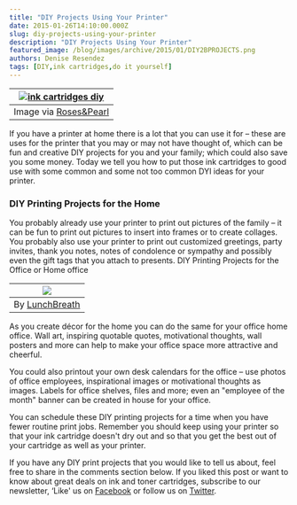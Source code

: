 ```yaml
---
title: "DIY Projects Using Your Printer"
date: 2015-01-26T14:10:00.000Z
slug: diy-projects-using-your-printer
description: "DIY Projects Using Your Printer"
featured_image: /blog/images/archive/2015/01/DIY2BPROJECTS.png
authors: Denise Resendez
tags: [DIY,ink cartridges,do it yourself]
---
```


  
| [![ink cartridges diy](/blog/images/DIY-PROJECTS.png "DIY Projects Using Your Printer")](/blog/images/DIY-PROJECTS.png) |
| ------------------------------------------------------------------------------------------------------------------ |
| Image via [Roses&Pearl](https://www.flickr.com/photos/rosesandpearls/5658449625/sizes/l)                           |

If you have a printer at home there is a lot that you can use it for – these are uses for the printer that you may or may not have thought of, which can be fun and creative DIY projects for you and your family; which could also save you some money. Today we tell you how to put those ink cartridges to good use with some common and some not too common DYI ideas for your printer.

### DIY Printing Projects for the Home

You probably already use your printer to print out pictures of the family – it can be fun to print out pictures to insert into frames or to create collages. You probably also use your printer to print out customized greetings, party invites, thank you notes, notes of condolence or sympathy and possibly even the gift tags that you attach to presents. DIY Printing Projects for the Office or Home office 

| [![](/blog/images/4907605349-cbea8b4bcd-b.jpg)](/blog/images/4907605349-cbea8b4bcd-b.jpg) |
| ------------------------------------------------------------------------------------ |
| By [LunchBreath ](https://www.flickr.com/photos/lunchbreath/)                        |

As you create décor for the home you can do the same for your office home office. Wall art, inspiring quotable quotes, motivational thoughts, wall posters and more can help to make your office space more attractive and cheerful. 

You could also printout your own desk calendars for the office – use photos of office employees, inspirational images or motivational thoughts as images. Labels for office shelves, files and more; even an "employee of the month" banner can be created in house for your office.

You can schedule these DIY printing projects for a time when you have fewer routine print jobs. Remember you should keep using your printer so that your ink cartridge doesn't dry out and so that you get the best out of your cartridge as well as your printer.

If you have any DIY print projects that you would like to tell us about, feel free to share in the comments section below. If you liked this post or want to know about great deals on ink and toner cartridges, subscribe to our newsletter, ‘Like' us on [Facebook](https://www.facebook.com/compandsave.ink) or follow us on [Twitter](https://twitter.com/#!/compandsave).   
  